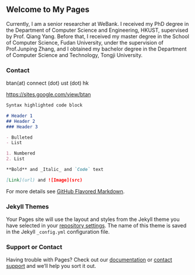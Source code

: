 ## Welcome to My Pages

Currently, I am a senior researcher at WeBank. I received my PhD degree in the Department of Computer Science and Engineering, HKUST, supervised by Prof. Qiang Yang. Before that, I received my master degree in the School of Computer Science, Fudan University, under the supervision of Prof.Junping Zhang, and I obtained my bachelor degree in the Department of Computer Science and Technology, Tongji University. 

### Contact

btan(at) connect (dot) ust (dot) hk

https://sites.google.com/view/btan

```markdown
Syntax highlighted code block

# Header 1
## Header 2
### Header 3

- Bulleted
- List

1. Numbered
2. List

**Bold** and _Italic_ and `Code` text

[Link](url) and ![Image](src)
```

For more details see [GitHub Flavored Markdown](https://guides.github.com/features/mastering-markdown/).

### Jekyll Themes

Your Pages site will use the layout and styles from the Jekyll theme you have selected in your [repository settings](https://github.com/bentanust/btan.github.io/settings). The name of this theme is saved in the Jekyll `_config.yml` configuration file.

### Support or Contact

Having trouble with Pages? Check out our [documentation](https://docs.github.com/categories/github-pages-basics/) or [contact support](https://github.com/contact) and we’ll help you sort it out.
